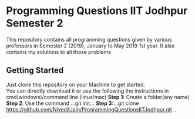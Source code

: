 # Programming Questions IIT Jodhpur Semester 2
This repository contains all programming questions given by various professors in Semester 2 (2019), January to May 2019 1st year. It also contains my solutions to all those problems
## Getting Started
Just clone this repository on your Machine to get started.</br>
You can directly download it
or 
use the following the instructions in cmd(windows)/command line (linus/mac) 
**Step 1:** Create a folder(any name)
**Step 2**: Use the command 
...git init...
**Step 3:**...git clone https://github.com/NiveditJain/ProgrammingQuestionsIITJodhpur.git ...